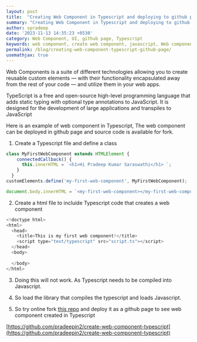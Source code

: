 ```yaml
---
layout: post
title:  "Creating Web Component in Typescript and deploying to github page!"
summary: "Creating Web Component in Typescript and deploying to github page"
author: spradeep
date: '2023-11-13 14:35:23 +0530'
category: Web Component, UI, github page, Typescript
keywords: web component, create web component, javascript, Web component , github, static page, Typescript
permalink: /blog/creating-web-component-typescript-github-page/
usemathjax: true
---
```


Web Components is a suite of different technologies allowing you to create reusable custom elements — with their functionality encapsulated away from the rest of your code — and utilize them in your web apps.

TypeScript is a free and open-source high-level programming language that adds static typing with optional type annotations to JavaScript. It is designed for the development of large applications and transpiles to JavaScript

Here is an example of web component in Typescript, The web component can be deployed in github page and source code is available for fork.

1. Create a Typescript file and define a class 


```Typescript
class MyFirstWebComponent extends HTMLElement {
    connectedCallback() {
      this.innerHTML = `<h1>Hi Pradeep Kumar Saraswathi</h1> `;
    }
  }
customElements.define('my-first-web-component', MyFirstWebComponent);

document.body.innerHTML = `<my-first-web-component></my-first-web-component>`
```

2. Create a html file to incluide Typescript code that creates a web component

```javascript
<!doctype html>
<html>
  <head>
    <title>This is my first web component!</title>
    <script type="text/typescript" src="script.ts"></script>
  </head>
  <body>
    
  </body>
</html>
```

3. Doing this will not work. As Typescript needs to be compiled into Javascript.

4. So load the library that compiles the typescript and loads Javascript.

5. So try online fork [this repo](https://github.com/pradeepin2/create-web-component-typescript) and deploy it as a github page to see web component created in Typescript

[https://github.com/pradeepin2/create-web-component-typescript](https://github.com/pradeepin2/create-web-component-typescript)

